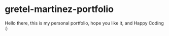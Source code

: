 # gretel-martinez-portfolio
Hello there, this is my personal portfolio, hope you like it, and Happy Coding :) 
